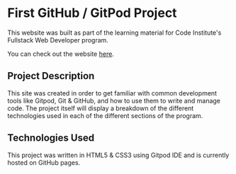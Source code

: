 # First GitHub / GitPod Project 

This website was built as part of the learning material for Code Institute's Fullstack Web Developer program.

You can check out the website [here](https://monika-hrda.github.io/gitpod-full-template-hello-world/).

## Project Description

This site was created in order to get familiar with common development tools like Gitpod, Git & GitHub, and how to use them to write and manage code. The project itself will display a breakdown of the different technologies used in each of the different sections of the program.

## Technologies Used

This project was written in HTML5 & CSS3 using Gitpod IDE and is currently hosted on GitHub pages.